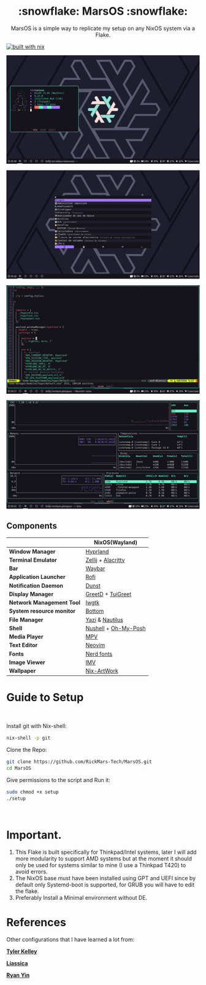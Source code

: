 <h1 align="center">:snowflake: MarsOS :snowflake:</h1>
<p align="center"> 
 MarsOS is a simple way to replicate my setup on any NixOS system via a Flake.

 [![built with nix](https://builtwithnix.org/badge.svg)](https://builtwithnix.org)
<p/>

</div>

![](./img/hypr-nix.png)

![](./img/rofi.png)

![](./img/nvim.png)

![](./img/bottom.png)

## Components

|                             | NixOS(Wayland)                                                                                                      |
| --------------------------- | ------------------------------------------------------------------------------------------------------------------- |
| **Window Manager**          | [Hyprland][Hyprland]                                                                                                |
| **Terminal Emulator**       | [Zellij][Zellij] + [Alacritty][Alacritty]                                                                           |
| **Bar**                     | [Waybar][Waybar]                                                                                                    |
| **Application Launcher**    | [Rofi][Rofi]                                                                                                        |
| **Notification Daemon**     | [Dunst][Dunst]                                                                                                      |
| **Display Manager**         | [GreetD][GreetD] + [TuiGreet][TuiGreet]                                                                             |
| **Network Management Tool** | [Iwgtk][Iwgtk]                                                                                                      |
| **System resource monitor** | [Bottom][Bottom]                                                                                                    |
| **File Manager**            | [Yazi][Yazi] & [Nautilus][Nautilus]                                                                                 |
| **Shell**                   | [Nushell][Nushell] + [Oh-My-Posh][Oh-My-Posh]                                                                       |
| **Media Player**            | [MPV][MPV]                                                                                                          |
| **Text Editor**             | [Neovim][Neovim]                                                                                                    |
| **Fonts**                   | [Nerd fonts][Nerd fonts]                                                                                            |
| **Image Viewer**            | [IMV][IMV]                                                                                                          |
| **Wallpaper**               | [Nix-ArtWork][Nix-ArtWork]                                                                                          |


# Guide to Setup
<br>

Install git with Nix-shell:
```bash
nix-shell -p git
```

Clone the Repo:
```bash
git clone https://github.com/RickMars-Tech/MarsOS.git
cd MarsOS
```

Give permissions to the script and Run it:
```bash
sudo chmod +x setup
./setup
```
<br>


# Important.
1. This Flake is built specifically for Thinkpad/Intel systems, later I will add more modularity to support AMD systems but at the moment it should only be used for systems similar to mine (I use a Thinkpad T420) to avoid errors.
2. The NixOS base must have been installed using GPT and UEFI since by default only Systemd-boot is supported, for GRUB you will have to edit the flake.
3. Preferably Install a Minimal environment without DE.


# References

Other configurations that I have learned a lot from:

**[Tyler Kelley ]**

**[Liassica]**

**[Ryan Yin]**

<!----------------------------------{ Thanks }--------------------------------->
[Tyler Kelley ]: https://gitlab.com/Zaney/zaneyos
[Liassica]: https://codeberg.org/Liassica/nixos-config
[Ryan Yin]: https://github.com/ryan4yin/nixos-and-flakes-book

<!--------------------------------{ Components }------------------------------->
[Hyprland]: https://github.com/hyprwm/Hyprland
[Zellij]: https://github.com/zellij-org/zellij
[Alacritty]: https://alacritty.org/
[Waybar]: https://github.com/Alexays/Waybar
[Rofi]: https://github.com/lbonn/rofi
[Dunst]: https://github.com/dunst-project/dunst
[GreetD]: https://sr.ht/~kennylevinsen/greetd/
[TuiGreet]: https://github.com/apognu/tuigreet
[Iwgtk]: https://github.com/J-Lentz/iwgtk
[Bottom]: https://github.com/ClementTsang/bottom
[Yazi]: https://github.com/sxyazi/yazi
[Nautilus]: https://github.com/GNOME/nautilus
[Nushell]: https://github.com/nushell/nushell
[Oh-My-Posh]: https://github.com/jandedobbeleer/oh-my-posh
[MPV]: https://github.com/mpv-player/mpv
[Neovim]: https://github.com/neovim/neovim
[Nerd fonts]: https://github.com/ryanoasis/nerd-fonts
[IMV]: https://sr.ht/~exec64/imv/
[Nix-ArtWork]: https://github.com/NixOS/nixos-artwork

